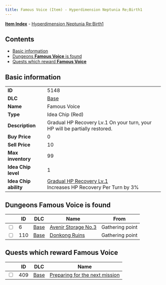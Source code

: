 ```yaml
---
title: Famous Voice (Item) - Hyperdimension Neptunia Re;Birth1
---
```


[**Item Index**](/neptunia/rb1/item/index.html) - [Hyperdimension Neptunia Re;Birth1](/neptunia/rb1)

## Contents

- [Basic information](#basic-information)
- [Dungeons **Famous Voice** is found](#dungeons-famous-voice-is-found)
- [Quests which reward **Famous Voice**](#quests-which-reward-famous-voice)
## Basic information

|   |   |
| -- | -- |
| **ID** | 5148 |
| **DLC** | [Base](/neptunia/rb1/dlc/1-base.html) |
| **Name** | Famous Voice |
| **Type** | Idea Chip (Red) |
| **Description** | Gradual HP Recovery Lv.1 On your turn, your HP will be partially restored. |
| **Buy Price** | 0 |
| **Sell Price** | 10 |
| **Max inventory** | 99 |
| **Idea Chip level** | 1 |
| **Idea Chip ability** | [Gradual HP Recovery Lv.1](/neptunia/rb1/avatar/1-9647-gradual-hp-recovery-lv-1.html)<br />Increases HP Recovery Per Turn by 3% |


## Dungeons **Famous Voice** is found

|    | ID | DLC | Name | From |
| -- | -- | --- | ---- | ---- |
| <input type="checkbox" id="rb1-dungeon-1-6" class="trackbox" /> | 6 | [Base](/neptunia/rb1/dlc/1-base.html) | [Avenir Storage No.3](/neptunia/rb1/dungeon/1-6-avenir-storage-no-3.html) | Gathering point |
| <input type="checkbox" id="rb1-dungeon-1-110" class="trackbox" /> | 110 | [Base](/neptunia/rb1/dlc/1-base.html) | [Donkong Ruins](/neptunia/rb1/dungeon/1-110-donkong-ruins.html) | Gathering point |


## Quests which reward **Famous Voice**

|    | ID | DLC | Name |
| -- | -- | --- | ---- |
| <input type="checkbox" id="rb1-quest-1-409" class="trackbox" /> | 409 | [Base](/neptunia/rb1/dlc/1-base.html) | [Preparing for the next mission](/neptunia/rb1/quest/1-409-preparing-for-the-next-mission.html) |
